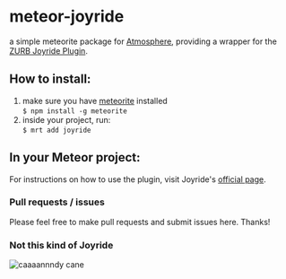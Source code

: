 # meteor-joyride

a simple meteorite package for [Atmosphere](https://atmosphere.meteor.com), providing a wrapper for the [ZURB Joyride Plugin](https://github.com/zurb/joyride).

## How to install:
1. make sure you have [meteorite](https://github.com/oortcloud/meteorite) installed  
    `$ npm install -g meteorite`
2. inside your project, run:  
    `$ mrt add joyride`

## In your Meteor project:

For instructions on how to use the plugin, visit Joyride's [official page](http://zurb.com/playground/jquery-joyride-feature-tour-plugin).

### Pull requests / issues
Please feel free to make pull requests and submit issues here. Thanks!

### Not this kind of Joyride
![caaaannndy cane](http://www.ioffer.com/img/item/141/504/419/r8isrCzqpHx16KS.jpg)